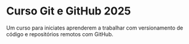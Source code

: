 # Curso Git e GitHub 2025

Um curso para iniciates aprenderem a trabalhar com versionamento de código e repositórios remotos com GitHub.